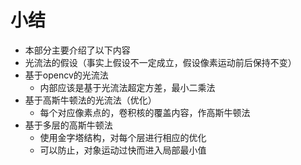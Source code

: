 # 小结  
* 本部分主要介绍了以下内容
* 光流法的假设（事实上假设不一定成立，假设像素运动前后保持不变）
* 基于opencv的光流法
  * 内部应该是基于光流法超定方差，最小二乘法
* 基于高斯牛顿法的光流法（优化）
  * 每个对应像素点的，卷积核的覆盖内容，作高斯牛顿法
* 基于多层的高斯牛顿法
  * 使用金字塔结构，对每个层进行相应的优化
  * 可以防止，对象运动过快而进入局部最小值